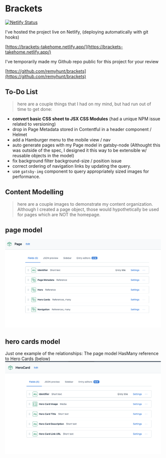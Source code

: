 # Brackets

[![Netlify Status](https://api.netlify.com/api/v1/badges/84925a8e-8136-4ac6-9cfe-0fd502896147/deploy-status)](https://app.netlify.com/sites/brackets-takehome/deploys)


I've hosted the project live on Netlify, (deploying automatically with git hooks)

[https://brackets-takehome.netlify.app/](https://brackets-takehome.netlify.app/) 


I've temporarily made my Github repo public for this project for your review

[https://github.com/remyhunt/brackets](https://github.com/remyhunt/brackets)



## To-Do List

> here are a couple things that I had on my mind, but had run out of time to get done:

- **convert basic CSS sheet to JSX CSS Modules** (had a unique NPM issue related to versioning)
- drop in Page Metadata stored in Contentful in a header component / Helmet
- add a Hamburger menu to the mobile view / nav
- auto generate pages with my Page model in gatsby-node (Althought this was outside of the spec, I designed it this way to be extensible w/ reusable objects in the model)
- fix background filter background-size / position issue
- correct ordering of navigation links by updating the query.
- use `gatsby-img` component to query appropriately sized images for performance.

## Content Modelling

> here are a couple images to demonstrate my content organization. Although I created a page object, those would hypothetically be used for pages which are NOT the homepage.

## page model
![page model](img/page_model.png)


## hero cards model
Just one example of the relationships: The page model HasMany reference to Hero Cards (below)
![Hero Card Model](img/hero_card.png)